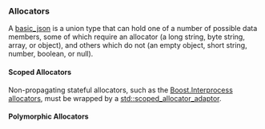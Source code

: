 ### Allocators

A [basic_json](https://github.com/danielaparker/jsoncons/blob/master/doc/ref/corelib/basic_json.md) is a union type 
that can hold one of a number of possible data members, some of which require an allocator (a long string, byte string, array, or object), 
and others which do not (an empty object, short string, number, boolean, or null). 

#### Scoped Allocators

Non-propagating stateful allocators, such as the [Boost.Interprocess allocators](https://www.boost.org/doc/libs/1_82_0/doc/html/interprocess/allocators_containers.html#interprocess.allocators_containers.allocator_introduction),
must be wrapped by a [std::scoped_allocator_adaptor](https://en.cppreference.com/w/cpp/memory/scoped_allocator_adaptor).

#### Polymorphic Allocators


